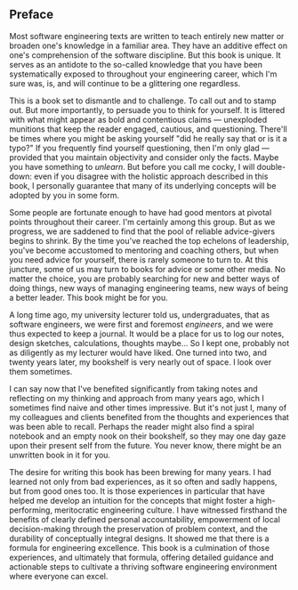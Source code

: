 Preface
---
Most software engineering texts are written to teach entirely new matter or broaden one's knowledge in a familiar area. They have an additive effect on one's comprehension of the software discipline. But this book is unique. It serves as an antidote to the so-called knowledge that you have been systematically exposed to throughout your engineering career, which I'm sure was, is, and will continue to be a glittering one regardless.

This is a book set to dismantle and to challenge. To call out and to stamp out. But more importantly, to persuade you to think for yourself. It is littered with what might appear as bold and contentious claims — unexploded munitions that keep the reader engaged, cautious, and questioning. There'll be times where you might be asking yourself "did he really say that or is it a typo?" If you frequently find yourself questioning, then I'm only glad — provided that you maintain objectivity and consider only the facts. Maybe you have something to _unlearn_. But before you call me cocky, I will double-down: even if you disagree with the holistic approach described in this book, I personally guarantee that many of its underlying concepts will be adopted by you in some form.

Some people are fortunate enough to have had good mentors at pivotal points throughout their career. I'm certainly among this group. But as we progress, we are saddened to find that the pool of reliable advice-givers begins to shrink. By the time you've reached the top echelons of leadership, you've become accustomed to mentoring and coaching others, but when you need advice for yourself, there is rarely someone to turn to. At this juncture, some of us may turn to books for advice or some other media. No matter the choice, you are probably searching for new and better ways of doing things, new ways of managing engineering teams, new ways of being a better leader. This book might be for you.

A long time ago, my university lecturer told us, undergraduates, that as software engineers, we were first and foremost _engineers_, and we were thus expected to keep a journal. It would be a place for us to log our notes, design sketches, calculations, thoughts maybe... So I kept one, probably not as diligently as my lecturer would have liked. One turned into two, and twenty years later, my bookshelf is very nearly out of space. I look over them sometimes.

I can say now that I've benefited significantly from taking notes and reflecting on my thinking and approach from many years ago, which I sometimes find naive and other times impressive. But it's not just I, many of my colleagues and clients benefited from the thoughts and experiences that was been able to recall. Perhaps the reader might also find a spiral notebook and an empty nook on their bookshelf, so they may one day gaze upon their present self from the future. You never know, there might be an unwritten book in it for you.

The desire for writing this book has been brewing for many years. I had learned not only from bad experiences, as it so often and sadly happens, but from good ones too. It is those experiences in particular that have helped me develop an intuition for the concepts that might foster a high-performing, meritocratic engineering culture. I have witnessed firsthand the benefits of clearly defined personal accountability, empowerment of local decision-making through the preservation of problem context, and the durability of conceptually integral designs. It showed me that there is a formula for engineering excellence. This book is a culmination of those experiences, and ultimately that formula, offering detailed guidance and actionable steps to cultivate a thriving software engineering environment where everyone can excel.